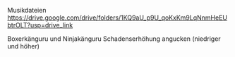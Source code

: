 Musikdateien 
https://drive.google.com/drive/folders/1KQ9aU_p9U_qoKxKm9LqNnmHeEUbtrOLT?usp=drive_link

Boxerkänguru und Ninjakänguru Schadenserhöhung angucken (niedriger und höher)
